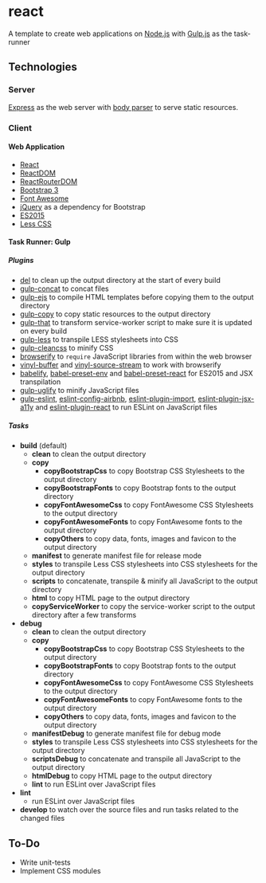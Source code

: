 # react

A template to create web applications on [Node.js](https://nodejs.org/) with [Gulp.js](https://www.npmjs.com/package/gulp) as the task-runner

## Technologies

### Server

[Express](https://www.npmjs.com/package/express) as the web server with [body parser](https://www.npmjs.com/package/body-parser) to serve static resources.

### Client

#### Web Application

 - [React](https://facebook.github.io/react/)
 - [ReactDOM](https://facebook.github.io/react/docs/react-dom.html)
 - [ReactRouterDOM](https://www.npmjs.com/package/react-router-dom)
 - [Bootstrap 3](https://getbootstrap.com/docs/3.3/)
 - [Font Awesome](http://fontawesome.io/)
 - [jQuery](https://jquery.com/) as a dependency for Bootstrap
 - [ES2015](http://es6-features.org/)
 - [Less CSS](http://lesscss.org/)

#### Task Runner: Gulp

##### Plugins

 - [del](https://www.npmjs.com/package/del) to clean up the output directory at the start of every build
 - [gulp-concat](https://www.npmjs.com/package/gulp-concat) to concat files
 - [gulp-ejs](https://www.npmjs.com/package/gulp-ejs) to compile HTML templates before copying them to the output directory
 - [gulp-copy](https://www.npmjs.com/package/gulp-copy) to copy static resources to the output directory
 - [gulp-that](https://www.npmjs.com/package/gulp-that) to transform service-worker script to make sure it is updated on every build
 - [gulp-less](https://www.npmjs.com/package/gulp-less) to transpile LESS stylesheets into CSS
 - [gulp-cleancss](https://www.npmjs.com/package/gulp-cleancss) to minify CSS
 - [browserify](https://www.npmjs.com/package/browserify) to `require` JavaScript libraries from within the web browser
 - [vinyl-buffer](https://www.npmjs.com/package/vinyl-buffer) and [vinyl-source-stream](https://www.npmjs.com/package/vinyl-source-stream) to work with browserify
 - [babelify](https://www.npmjs.com/package/babelify), [babel-preset-env](https://www.npmjs.com/package/babel-preset-env) and [babel-preset-react](https://www.npmjs.com/package/babel-preset-react) for ES2015 and JSX transpilation
 - [gulp-uglify](https://www.npmjs.com/package/gulp-uglify) to minify JavaScript files
 - [gulp-eslint](https://www.npmjs.com/package/gulp-eslint), [eslint-config-airbnb](https://www.npmjs.com/package/eslint-config-airbnb), [eslint-plugin-import](https://www.npmjs.com/package/eslint-plugin-import), [eslint-plugin-jsx-a11y](https://www.npmjs.com/package/eslint-plugin-jsx-a11y) and [eslint-plugin-react](https://www.npmjs.com/package/eslint-plugin-react) to run ESLint on JavaScript files

##### Tasks

 - **build** (default)
   - **clean** to clean the output directory
   - **copy**
     - **copyBootstrapCss** to copy Bootstrap CSS Stylesheets to the output directory
     - **copyBootstrapFonts** to copy Bootstrap fonts to the output directory
     - **copyFontAwesomeCss** to copy FontAwesome CSS Stylesheets to the output directory
     - **copyFontAwesomeFonts** to copy FontAwesome fonts to the output directory
     - **copyOthers** to copy data, fonts, images and favicon to the output directory
   - **manifest** to generate manifest file for release mode
   - **styles** to transpile Less CSS stylesheets into CSS stylesheets for the output directory
   - **scripts** to concatenate, transpile & minify all JavaScript to the output directory
   - **html** to copy HTML page to the output directory
   - **copyServiceWorker** to copy the service-worker script to the output directory after a few transforms
 - **debug**
   - **clean** to clean the output directory
   - **copy**
     - **copyBootstrapCss** to copy Bootstrap CSS Stylesheets to the output directory
     - **copyBootstrapFonts** to copy Bootstrap fonts to the output directory
     - **copyFontAwesomeCss** to copy FontAwesome CSS Stylesheets to the output directory
     - **copyFontAwesomeFonts** to copy FontAwesome fonts to the output directory
     - **copyOthers** to copy data, fonts, images and favicon to the output directory
   - **manifestDebug** to generate manifest file for debug mode
   - **styles** to transpile Less CSS stylesheets into CSS stylesheets for the output directory
   - **scriptsDebug** to concatenate and transpile all JavaScript to the output directory
   - **htmlDebug** to copy HTML page to the output directory
   - **lint** to run ESLint over JavaScript files
 - **lint**
   - run ESLint over JavaScript files
 - **develop** to watch over the source files and run tasks related to the changed files

## To-Do

 - Write unit-tests
 - Implement CSS modules
